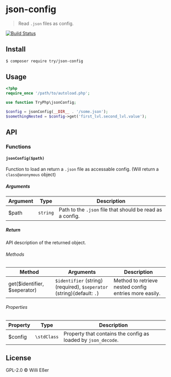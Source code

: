 # json-config

> Read `.json` files as config.

[![Build Status](https://travis-ci.org/try-php/json-config.svg?branch=master)](https://travis-ci.org/try-php/json-config)

## Install

```bash
$ composer require try/json-config
```

## Usage

```php
<?php
require_once '/path/to/autoload.php';

use function TryPhp\jsonConfig;

$config = jsonConfig(__DIR__ . '/some.json');
$somethingNested = $config->get('first_lvl.second_lvl.value');
```

## API

### Functions

#### `jsonConfig($path)`

Function to load an return a `.json` file as accessable config. (Will return a `class@anonymous` object)

##### Arguments

| Argument | Type | Description |
|---|---|---|
| $path | `string` | Path to the `.json` file that should be read as a config. |

##### Return

API description of the returned object.

###### Methods

| Method | Arguments | Description |
|---|---|---|
| get($identifier, $seperator) | `$identifier` (string)(required), `$seperator` (string)(default: `.`) | Method to retrieve nested config entries more easily. |

###### Properties

| Property | Type | Description |
|---|---|---|
| $config | `\stdClass` | Property that contains the config as loaded by `json_decode`. |

## License

GPL-2.0 © Willi Eßer
